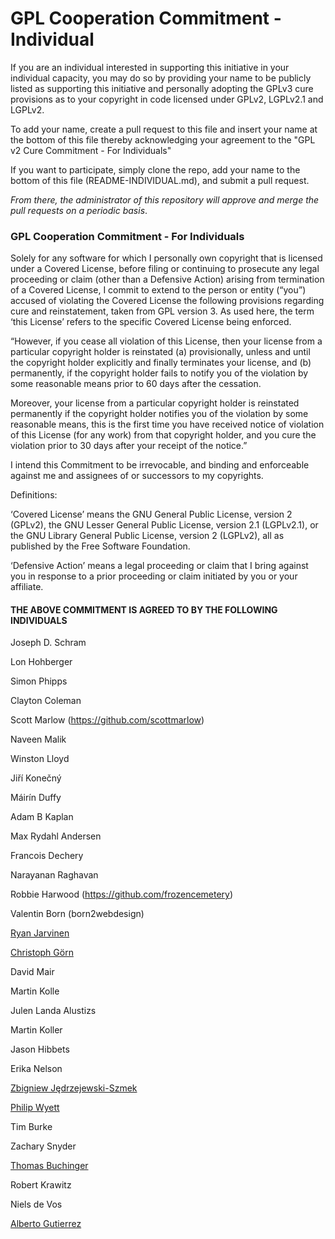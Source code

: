# GPL Cooperation Commitment - Individual

If you are an individual interested in supporting this initiative in your individual capacity, you may do so by providing your name to be publicly listed as supporting this initiative and personally adopting the GPLv3 cure provisions as to your copyright in code licensed under  GPLv2, LGPLv2.1 and LGPLv2.  

To add your name, create a pull request to this file and insert your name at the bottom of this file thereby acknowledging your agreement to the "GPL v2 Cure Commitment - For Individuals"

If you want to participate, simply clone the repo, add your name to the bottom of this file (README-INDIVIDUAL.md), and submit a pull request.

*From there, the administrator of this repository will approve and merge the pull requests on a periodic basis*.

### GPL Cooperation Commitment - For Individuals

Solely for any software for which I personally own copyright that is licensed under a Covered License, before filing or continuing to prosecute any legal proceeding or claim (other than a Defensive Action) arising from termination of a Covered License, I commit to extend to the person or entity (“you”) accused of violating the Covered License the following provisions regarding cure and reinstatement, taken from GPL version 3. As used here, the term ‘this License’ refers to the specific Covered License being enforced.

“However, if you cease all violation of this License, then your license from a particular copyright holder is reinstated (a) provisionally, unless and until the copyright holder explicitly and finally terminates your license, and (b) permanently, if the copyright holder fails to notify you of the violation by some reasonable means prior to 60 days after the cessation.
	 	
Moreover, your license from a particular copyright holder is reinstated permanently if the copyright holder notifies you of the violation by some reasonable means, this is the first time you have received notice of violation of this License (for any work) from that copyright holder, and you cure the violation prior to 30 days after your receipt of the notice.”

I intend   this Commitment to be irrevocable, and binding and enforceable against me and assignees of or successors to my copyrights.


Definitions:

‘Covered License’ means the GNU General Public License, version 2 (GPLv2), the GNU Lesser General Public License, version 2.1 (LGPLv2.1), or the GNU Library General Public License, version 2 (LGPLv2), all as published by the Free Software Foundation.

‘Defensive Action’ means a legal proceeding or claim that I bring against you in response to a prior proceeding or claim initiated by you or your affiliate.

#### THE ABOVE COMMITMENT IS AGREED TO BY THE FOLLOWING INDIVIDUALS

Joseph D. Schram

Lon Hohberger

Simon Phipps

Clayton Coleman

Scott Marlow (https://github.com/scottmarlow)

Naveen Malik

Winston Lloyd

Jiří Konečný

Máirín Duffy

Adam B Kaplan

Max Rydahl Andersen

Francois Dechery

Narayanan Raghavan

Robbie Harwood (https://github.com/frozencemetery)

Valentin Born (born2webdesign)

[Ryan Jarvinen](http://github.com/ryanj)

[Christoph Görn](http://b4mad.net/goern)

David Mair

Martin Kolle

Julen Landa Alustizs

Martin Koller

Jason Hibbets

Erika Nelson

[Zbigniew Jędrzejewski-Szmek](https://github.com/keszybz)

[Philip Wyett](https://kathenas.org)

Tim Burke

Zachary Snyder

[Thomas Buchinger](https://github.com/ThomasBuchinger)

Robert Krawitz

Niels de Vos

[Alberto Gutierrez](https://github.com/aljesusg)

